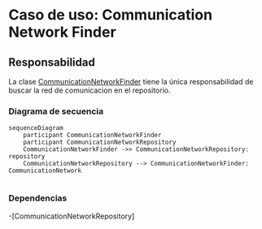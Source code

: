 # Caso de uso: Communication Network Finder
## Responsabilidad
La clase [CommunicationNetworkFinder]() tiene la única responsabilidad de
buscar la red de comunicacion en el repositorio.

### Diagrama de secuencia
````mermaid
sequenceDiagram
    participant CommunicationNetworkFinder
    participant CommunicationNetworkRepository
    CommunicationNetworkFinder ->> CommunicationNetworkRepository: repository
    CommunicationNetworkRepository --> CommunicationNetworkFinder: CommunicationNetwork
    
````

### Dependencias
-[CommunicationNetworkRepository]